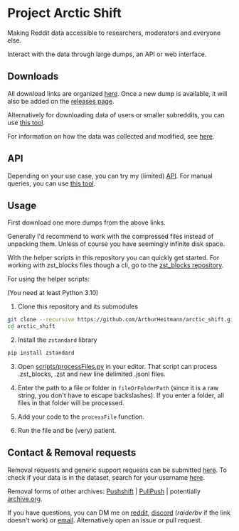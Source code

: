 # Project Arctic Shift

Making Reddit data accessible to researchers, moderators and everyone else.

Interact with the data through large dumps, an API or web interface.

## Downloads


All download links are organized [here](./download_links.md). Once a new dump is available, it will
also be added on the [releases page](https://github.com/ArthurHeitmann/arctic_shift/releases).

Alternatively for downloading data of users or smaller subreddits, you can use [this tool](https://arctic-shift.photon-reddit.com/download-tool).

For information on how the data was collected and modified, see [here](./file_content_explanations.md).

## API

Depending on your use case, you can try my (limited) [API](./api). For manual queries, you can use [this tool](https://arctic-shift.photon-reddit.com/search).

## Usage

First download one more dumps from the above links.

Generally I'd recommend to work with the compressed files instead of unpacking them. Unless of
course you have seemingly infinite disk space.

With the helper scripts in this repository you can quickly get started.
For working with zst_blocks files though a cli, go to the [zst_blocks repository](https://github.com/ArthurHeitmann/zst_blocks_format).

For using the helper scripts:

(You need at least Python 3.10)

1. Clone this repository and its submodules

```bash
git clone --recursive https://github.com/ArthurHeitmann/arctic_shift.git
cd arctic_shift
```

2. Install the `zstandard` library

```bash
pip install zstandard
```

3. Open [scripts/processFiles.py](scripts/processFiles.py) in your editor. That script can process .zst_blocks,
   .zst and new line delimited .jsonl files.

4. Enter the path to a file or folder in `fileOrFolderPath` (since it is a raw string, you don't have to escape
   backslashes). If you enter a folder, all files in that folder will be processed.

5. Add your code to the `processFile` function.

6. Run the file and be (very) patient.

## Contact & Removal requests

Removal requests and generic support requests can be submitted [here](https://docs.google.com/forms/d/e/1FAIpQLSfzkmE8Bg6K_xii7aRm66ljzvo2tR59lTsdJ99acW4WX786Vw/viewform?usp=sf_link).
To check if your data is in the dataset, search for your username [here](https://arctic-shift.photon-reddit.com/search).

Removal forms of other archives: [Pushshift](https://docs.google.com/forms/d/1JSYY0HbudmYYjnZaAMgf2y_GDFgHzZTolK6Yqaz6_kQ) | [PullPush](https://removals.pullpush.io) | potentially [archive.org](https://help.archive.org/help/how-do-i-request-to-remove-something-from-archive-org).

If you have questions, you can DM me on [reddit](https://reddit.com/user/RaiderBDev), [discord](https://discord.com/users/282513022734565377) (*raiderbv* if the link doesn't work) or [email](mailto:arctic.shift.contact@gmail.com
).
Alternatively open an issue or pull request.
